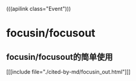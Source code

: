 (((apilink class="Event")))
# focusin/focusout

## focusin/focusout的简单使用
[[[include file="./cited-by-md/focusin_out.html"]]]
